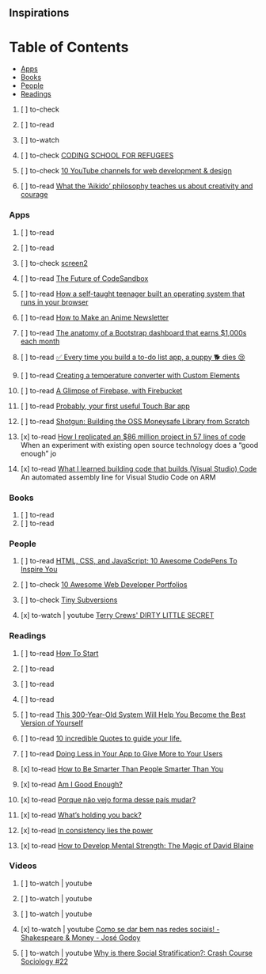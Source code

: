 ## Inspirations

# Table of Contents
<!-- MarkdownTOC depth=4 -->
  - [Apps](#apps)
  - [Books](#books)
  - [People](#people)
  - [Readings](#readings)
<!-- /MarkdownTOC -->

  1. [ ] to-check []()
  1. [ ] to-read []()
  1. [ ] to-watch []()

  1. [ ] to-check [CODING SCHOOL FOR REFUGEES](https://codeyourfuture.co/)

  1. [ ] to-check [10 YouTube channels for web development & design](https://codeburst.io/10-youtube-channels-for-web-development-design-ede9eaf85312)

  1. [ ] to-read [What the ‘Aikido’ philosophy teaches us about creativity and courage](https://medium.com/personal-growth/how-to-build-your-courage-and-creativity-with-the-aikido-philosophy-d41b451b0e43)

### Apps

  1. [ ] to-read []()
  1. [ ] to-read []()

  1. [ ] to-check [screen2](http://screen2.io/)

  1. [ ] to-read [The Future of CodeSandbox](https://hackernoon.com/the-future-of-codesandbox-d1ccc5aebf59)
  1. [ ] to-read [How a self-taught teenager built an operating system that runs in your browser](https://medium.freecodecamp.org/how-a-self-taught-teenager-built-an-operating-system-that-runs-in-your-browser-47da735ac919)

  1. [ ] to-read [How to Make an Anime Newsletter](https://dev.to/maxwell_dev/how-to-make-an-anime-newsletter)

  1. [ ] to-read [The anatomy of a Bootstrap dashboard that earns $1,000s each month](https://medium.freecodecamp.org/the-anatomy-of-a-bootstrap-dashboard-that-earns-1-000s-each-month-ed3404010d25)

  1. [ ] to-read [✅ Every time you build a to-do list app, a puppy 🐕 dies 😢](https://medium.freecodecamp.org/every-time-you-build-a-to-do-list-app-a-puppy-dies-505b54637a5d)
  1. [ ] to-read [Creating a temperature converter with Custom Elements](https://medium.com/dev-channel/creating-a-temperature-converter-with-custom-elements-364de7db9078)

  1. [ ] to-read [A Glimpse of Firebase, with Firebucket](https://android.jlelse.eu/f1r3b4s3-13cf28def122)
  1. [ ] to-read [Probably, your first useful Touch Bar app](https://medium.com/pixelpoint/your-first-touch-bar-app-aea4f6111122)
  1. [ ] to-read [Shotgun: Building the OSS Moneysafe Library from Scratch](https://medium.com/javascript-scene/shotgun-building-the-oss-moneysafe-library-from-scratch-c9117ffe5f9b)

  1. [x] to-read [How I replicated an $86 million project in 57 lines of code](https://medium.com/@taitems/how-i-replicated-an-86-million-project-in-57-lines-of-code-277031330ee9) When an experiment with existing open source technology does a “good enough” jo
  1. [x] to-read [What I learned building code that builds (Visual Studio) Code](https://headmelted.com/what-i-learned-building-code-that-builds-visual-studio-code-b520b1d83d0f) An automated assembly line for Visual Studio Code on ARM

### Books

  1. [ ] to-read []()
  1. [ ] to-read []()

### People

  1. [ ] to-read [HTML, CSS, and JavaScript: 10 Awesome CodePens To Inspire You](https://codeburst.io/html-css-and-javascript-10-awesome-codepens-to-inspire-you-420bbde87be1)

  1. [ ] to-check [10 Awesome Web Developer Portfolios](https://codeburst.io/10-awesome-web-developer-portfolios-d266b32e6154)

  1. [ ] to-check [Tiny Subversions](http://tinysubversions.com/projects/)
  1. [x] to-watch | youtube [Terry Crews' DIRTY LITTLE SECRET](https://www.youtube.com/playlist?list=PLtNtkzey8LLSyyumAN0L6DnVZvnrmuURu)

### Readings

  1. [ ] to-read [How To Start](https://medium.com/@garyvee/how-to-start-cbde0a1de463)
  1. [ ] to-read []()
  1. [ ] to-read []()
  1. [ ] to-read []()
  1. [ ] to-read [This 300-Year-Old System Will Help You Become the Best Version of Yourself](https://medium.com/the-mission/this-300-year-old-system-will-help-you-become-the-best-version-of-yourself-1c0d3601ae68)

  1. [ ] to-read [10 incredible Quotes to guide your life.](https://medium.com/hi-my-name-is-jon/10-incredible-quotes-to-guide-your-life-617b5bb72d76)
  1. [ ] to-read [Doing Less in Your App to Give More to Your Users](https://medium.com/chingu/doing-less-in-your-app-to-give-more-to-your-users-e8b46416fa7e)

  1. [x] to-read [How to Be Smarter Than People Smarter Than You](https://medium.com/personal-growth/how-to-be-smarter-than-people-smarter-than-you-ed6ccce83c64)

  1. [x] to-read [Am I Good Enough?](https://www.bradhussey.ca/good-enough/)
  1. [x] to-read [Porque não vejo forma desse país mudar?](https://medium.com/@jessica.si.info/porque-n%C3%A3o-vejo-forma-desse-pa%C3%ADs-mudar-4f1639d0ef4f)
  1. [x] to-read [What’s holding you back?](https://medium.com/@schlimmson/whats-holding-you-back-30eec582876e)
  1. [x] to-read [In consistency lies the power](https://dev.to/oyincode/in-consistency-lies-the-power)
  1. [x] to-read [How to Develop Mental Strength: The Magic of David Blaine](https://medium.com/personal-growth/how-to-develop-mental-strength-the-magic-of-david-blaine-6cbb3e5f5c02)

### Videos

  1. [ ] to-watch | youtube []()
  1. [ ] to-watch | youtube []()
  1. [ ] to-watch | youtube []()

  1. [x] to-watch | youtube [Como se dar bem nas redes sociais! - Shakespeare & Money - José Godoy](https://www.youtube.com/watch?v=HQ7t5D-p8e4)
  1. [ ] to-watch | youtube [Why is there Social Stratification?: Crash Course Sociology #22](https://www.youtube.com/watch?v=RtxtI5IGrfw)
